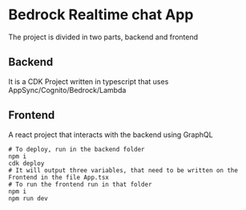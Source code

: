 # Bedrock Realtime chat App

The project is divided in two parts, backend and frontend

## Backend

It is a CDK Project written in typescript that uses AppSync/Cognito/Bedrock/Lambda

## Frontend

A react project that interacts with the backend using GraphQL


```
# To deploy, run in the backend folder
npm i
cdk deploy
# It will output three variables, that need to be written on the Frontend in the file App.tsx
# To run the frontend run in that folder
npm i
npm run dev
```